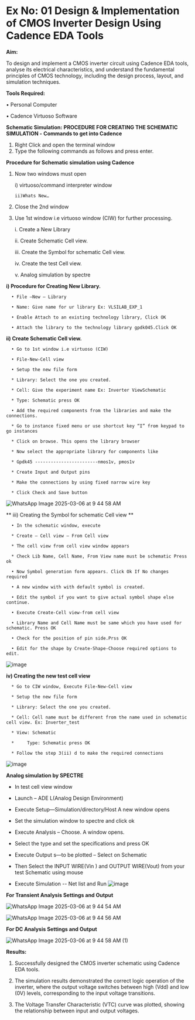 # Ex No: 01    Design & Implementation of CMOS Inverter Design Using Cadence EDA Tools   

**Aim:**

To design and implement a CMOS inverter circuit using Cadence EDA tools, analyse its electrical characteristics, and understand the fundamental principles of CMOS technology, including the design process, layout, and simulation techniques.

**Tools Required:**

   •	Personal Computer
   
   •	Cadence Virtuoso Software
   

**Schematic Simulation:** 
**PROCEDURE FOR CREATING THE SCHEMATIC SIMULATION -**
**Commands to get into Cadence**

   1.	Right Click and open the terminal window
   2.	Type the following commands as follows and press enter.

   
**Procedure for Schematic simulation using Cadence**

1.	Now two windows must open
   
      i) virtuoso/command interpreter window
      
     	ii)Whats New…
   
2.	Close the 2nd window

3.	Use 1st window i.e virtuoso window (CIW) for further processing.

      i.	Create a New Library
      
      ii.	Create Schematic Cell view.
      
      iii.	Create the Symbol for schematic Cell view.
      
      iv.	Create the test Cell view.
      
      v.	Analog simulation by spectre


**i)	Procedure for Creating New Library.**

      •	File –New – Library
      
      •	Name: Give name for ur library Ex: VLSILAB_EXP_1
      
      •	Enable Attach to an existing technology library, Click OK
      
      •	Attach the library to the technology library gpdk045.Click OK

**ii)	Create Schematic Cell view.**
   
      •	Go to 1st window i.e virtuoso (CIW)
      
      •	File-New-Cell view
      
      •	Setup the new file form
      
      *	Library: Select the one you created.
      
      *	Cell: Give the experiment name Ex: Inverter ViewSchematic
      
      *	Type: Schematic press OK
      
      •	Add the required components from the libraries and make the connections.
      
      *	Go to instance fixed menu or use shortcut key “I” from keypad to go instances
      
      *	Click on browse. This opens the library browser
      
      *	Now select the appropriate library for components like 
      
      *	Gpdk45 ------------------------nmos1v, pmos1v
      
      *	Create Input and Output pins
      
      *	Make the connections by using fixed narrow wire key
      
      *	Click Check and Save button

![WhatsApp Image 2025-03-06 at 9 44 58 AM](https://github.com/user-attachments/assets/30413b67-80c0-4475-8d7e-299691fe5b1f)



 
** iii)	Creating the Symbol for schematic Cell view **
      
      •	In the schematic window, execute 
      
      *	Create – Cell view – From Cell view
      
      *	The cell view from cell view window appears
      
      *	Check Lib Name, Cell Name, From View name must be schematic Press ok
      
      •	Now Symbol generation form appears. Click Ok If No changes required
      
      •	A new window with with default symbol is created.
      
      •	Edit the symbol if you want to give actual symbol shape else continue.
      
      •	Execute Create-Cell view-from cell view
      
      •	Library Name and Cell Name must be same which you have used for schematic. Press OK
      
      •	Check for the position of pin side.Prss OK
      
      •	Edit for the shape by Create-Shape-Choose required options to edit.
      

 ![image](https://github.com/user-attachments/assets/e947dcda-b023-4668-a955-a5faf0949702)


**iv)	Creating the new test cell view**

      *	Go to CIW window, Execute File-New-Cell view
      
      *	Setup the new file form
      
      *	Library: Select the one you created.
      
      *	Cell: Cell name must be different from the name used in schematic cell view. Ex: Inverter_test
      
      *	View: Schematic
   
      * 	Type: Schematic press OK
      
      *	Follow the step 3(ii) d to make the required connections
   
![image](https://github.com/user-attachments/assets/0f1eb390-537e-4915-a9d5-6855883745d4)


 **Analog simulation by SPECTRE**
 
   *	In test cell view window
   
   *	Launch – ADE L(Analog Design Environment)
   
   *	Execute Setup—Simulation/directory/Host A new window opens
     
   *	Set the simulation window to spectre and click ok
     
   *	Execute Analysis – Choose. A window opens.
     
   *	Select the type and set the specifications and press OK
     
   *	Execute Output s—to be plotted – Select on Schematic
     
   *	Then Select the INPUT WIRE(Vin ) and OUTPUT WIRE(Vout) from your test Schematic using mouse
     
   *	Execute Simulation -- Net list and Run
 ![image](https://github.com/user-attachments/assets/3aac50ec-bc0f-406e-be2e-a504b8afa8c9)

**For Transient Analysis Settings and Output**

![WhatsApp Image 2025-03-06 at 9 44 54 AM](https://github.com/user-attachments/assets/03559139-4352-446c-bc04-967b706b1e5d)

![WhatsApp Image 2025-03-06 at 9 44 56 AM](https://github.com/user-attachments/assets/917d6365-a959-465a-b6c3-a9c385e8a050)
 
**For DC Analysis Settings and Output**


![WhatsApp Image 2025-03-06 at 9 44 58 AM (1)](https://github.com/user-attachments/assets/4d2f409d-7932-4910-a84a-d93bf767e4b8)


**Results:**

1.	Successfully designed the CMOS inverter schematic using Cadence EDA tools.

2.	The simulation results demonstrated the correct logic operation of the inverter, where the output voltage switches between high (Vdd) and low (0V) levels, corresponding to the input voltage transitions.
	
3.	The Voltage Transfer Characteristic (VTC) curve was plotted, showing the relationship between input and output voltages.












